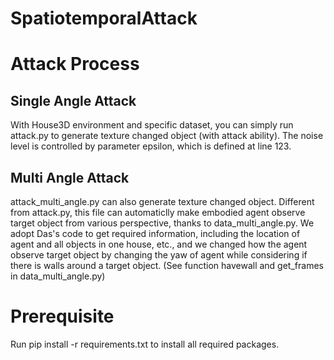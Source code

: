 # SpatiotemporalAttack
# Attack Process
## Single Angle Attack
With House3D environment and specific dataset, you can simply run attack.py to generate texture changed object (with attack ability). The noise level is controlled by parameter epsilon, which is defined at line 123. 
## Multi Angle Attack
attack_multi_angle.py can also generate texture changed object. Different from attack.py, this file can automaticlly make embodied agent observe target object from various perspective, thanks to data_multi_angle.py. We adopt Das's code to get required information, including the location of agent and all objects in one house, etc., and we changed how the agent observe target object by changing the yaw of agent while considering if there is walls around a target object. (See function havewall and get_frames in data_multi_angle.py)

# Prerequisite
Run pip install -r requirements.txt to install all required packages. 
